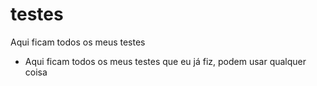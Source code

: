 # testes
Aqui ficam todos os meus testes
- Aqui ficam todos os meus testes que eu já fiz, podem usar qualquer coisa
